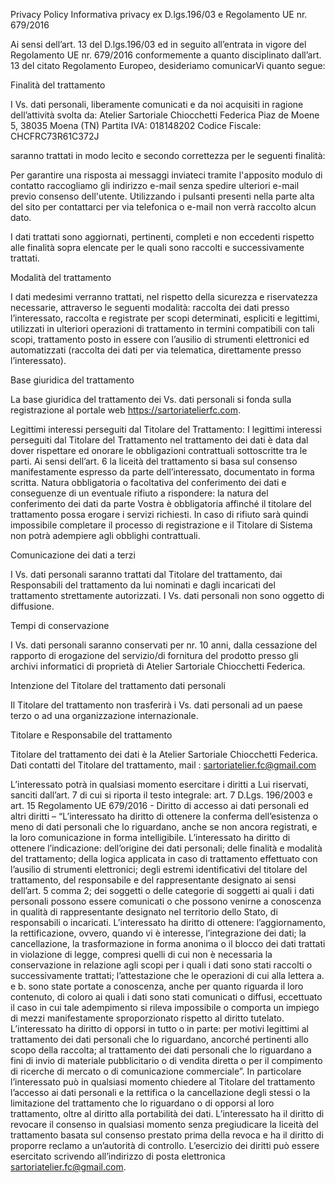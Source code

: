 Privacy Policy
Informativa privacy ex D.lgs.196/03 e Regolamento UE nr. 679/2016


Ai sensi dell’art. 13 del D.lgs.196/03 ed in seguito all’entrata in vigore del Regolamento UE nr. 679/2016 conformemente a quanto disciplinato dall’art. 13 del citato Regolamento Europeo, desideriamo comunicarVi quanto segue:

Finalità del trattamento

I Vs. dati personali, liberamente comunicati e da noi acquisiti in ragione dell’attività svolta da:
Atelier Sartoriale Chiocchetti Federica
Piaz de Moene 5, 38035 Moena (TN)
Partita IVA: 018148202
Codice Fiscale: CHCFRC73R61C372J

saranno trattati in modo lecito e secondo correttezza per le seguenti finalità:

Per garantire una risposta ai messaggi inviateci tramite l'apposito modulo di contatto raccogliamo gli indirizzo e-mail senza spedire ulteriori e-mail previo consenso dell'utente.
Utilizzando i pulsanti presenti nella parte alta del sito per contattarci per via telefonica o e-mail non verrà raccolto alcun dato.

I dati trattati sono aggiornati, pertinenti, completi e non eccedenti rispetto alle finalità sopra elencate per le quali sono raccolti e successivamente trattati.

Modalità del trattamento

I dati medesimi verranno trattati, nel rispetto della sicurezza e riservatezza necessarie, attraverso le seguenti modalità: raccolta dei dati presso l’interessato, raccolta e registrate per scopi determinati, espliciti e legittimi, utilizzati in ulteriori operazioni di trattamento in termini compatibili con tali scopi, trattamento posto in essere con l’ausilio di strumenti elettronici ed automatizzati (raccolta dei dati per via telematica, direttamente presso l’interessato).

Base giuridica del trattamento

La base giuridica del trattamento dei Vs. dati personali si fonda sulla registrazione al portale web https://sartoriatelierfc.com.

Legittimi interessi perseguiti dal Titolare del Trattamento:
I legittimi interessi perseguiti dal Titolare del Trattamento nel trattamento dei dati è data dal dover rispettare ed onorare le obbligazioni contrattuali sottoscritte tra le parti. Ai sensi dell’art. 6 la liceità del trattamento si basa sul consenso manifestamente espresso da parte dell’interessato, documentato in forma scritta. Natura obbligatoria o facoltativa del conferimento dei dati e conseguenze di un eventuale rifiuto a rispondere: la natura del conferimento dei dati da parte Vostra è obbligatoria affinché il titolare del trattamento possa erogare i servizi richiesti. In caso di rifiuto sarà quindi impossibile completare il processo di registrazione e il Titolare di Sistema non potrà adempiere agli obblighi contrattuali.

Comunicazione dei dati a terzi

I Vs. dati personali saranno trattati dal Titolare del trattamento, dai Responsabili del trattamento da lui nominati e dagli incaricati del trattamento strettamente autorizzati. I Vs. dati personali non sono oggetto di diffusione.

Tempi di conservazione

I Vs. dati personali saranno conservati per nr. 10 anni, dalla cessazione del rapporto di erogazione del servizio/di fornitura del prodotto presso gli archivi informatici di proprietà di Atelier Sartoriale Chiocchetti Federica.

Intenzione del Titolare del trattamento dati personali

Il Titolare del trattamento non trasferirà i Vs. dati personali ad un paese terzo o ad una organizzazione internazionale.

Titolare e Responsabile del trattamento

Titolare del trattamento dei dati è la Atelier Sartoriale Chiocchetti Federica. Dati contatti del Titolare del trattamento, mail : sartoriatelier.fc@gmail.com

L’interessato potrà in qualsiasi momento esercitare i diritti a Lui riservati, sanciti dall’art. 7 di cui si riporta il testo integrale: art. 7 D.Lgs. 196/2003 e art. 15 Regolamento UE 679/2016 - Diritto di accesso ai dati personali ed altri diritti – “L’interessato ha diritto di ottenere la conferma dell’esistenza o meno di dati personali che lo riguardano, anche se non ancora registrati, e la loro
comunicazione in forma intelligibile. L’interessato ha diritto di ottenere l’indicazione: dell’origine dei dati personali; delle finalità e modalità del trattamento; della logica applicata in caso di trattamento effettuato con l’ausilio di strumenti elettronici; degli estremi identificativi del titolare del trattamento, del responsabile e del rappresentante designato ai sensi dell’art. 5 comma 2; dei soggetti o delle categorie di soggetti ai quali i dati personali possono essere comunicati o che possono venirne a conoscenza in qualità di rappresentante designato nel territorio dello Stato, di responsabili o incaricati. L’interessato ha diritto di ottenere: l’aggiornamento, la rettificazione, ovvero, quando vi è interesse, l’integrazione dei dati; la cancellazione, la trasformazione in forma anonima o il blocco dei dati trattati in violazione di legge, compresi quelli di cui non è necessaria la conservazione in relazione agli scopi per i quali i dati sono stati raccolti o successivamente trattati; l’attestazione che le operazioni di cui alla lettera a. e b. sono state portate a conoscenza, anche per quanto riguarda il loro contenuto, di coloro ai quali i dati sono stati comunicati o diffusi, eccettuato il caso in cui tale adempimento si rileva impossibile o comporta un impiego di mezzi manifestamente sproporzionato rispetto al diritto tutelato. L’interessato ha diritto di opporsi in tutto o in parte: per motivi legittimi al trattamento dei dati personali che lo riguardano, ancorché pertinenti allo scopo della raccolta; al trattamento dei dati personali che lo riguardano a fini di invio di materiale pubblicitario o di vendita diretta o per il compimento di ricerche di mercato o di comunicazione commerciale”. In particolare l’interessato può in qualsiasi momento chiedere al Titolare del trattamento l’accesso ai dati personali e la rettifica o la cancellazione degli stessi o la limitazione del trattamento che lo riguardano o di opporsi al loro trattamento, oltre al diritto alla portabilità dei dati. L’interessato ha il diritto di revocare il consenso in qualsiasi momento senza pregiudicare la liceità del trattamento basata sul consenso prestato prima della revoca e ha il diritto di proporre reclamo a un’autorità di controllo. L’esercizio dei diritti può essere esercitato scrivendo all’indirizzo di posta elettronica sartoriatelier.fc@gmail.com.